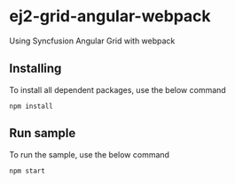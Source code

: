 # ej2-grid-angular-webpack

Using Syncfusion Angular Grid with webpack

## Installing

To install all dependent packages, use the below command

```
npm install
```

## Run sample

To run the sample, use the below command

```
npm start
```